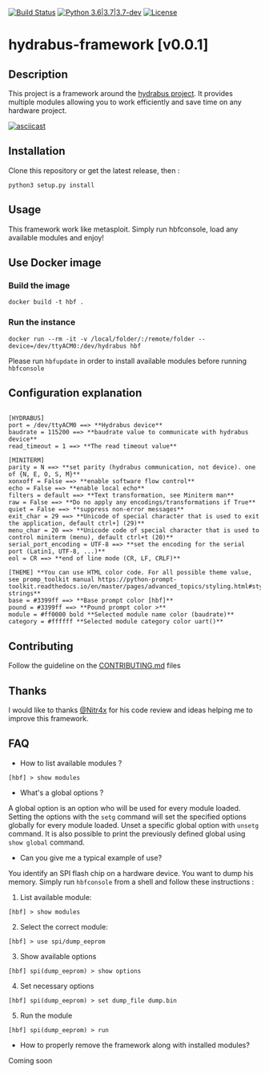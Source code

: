 [![Build Status](https://travis-ci.org/hydrabus-framework/framework.svg?branch=master)](https://travis-ci.org/hydrabus-framework/framework) [![Python 3.6|3.7|3.7-dev](https://img.shields.io/badge/python-3.6|3.7-blue.svg)](https://www.python.org/) [![License](https://img.shields.io/badge/license-GPLv3-important.svg)](https://github.com/hydrabus-framework/framework/master/LICENSE.md)

# hydrabus-framework [v0.0.1]

## Description

This project is a framework around the [hydrabus project](https://hydrabus.com/).
It provides multiple modules allowing you to work efficiently and save time on any hardware project.

[![asciicast](https://asciinema.org/a/z9iBJsZMsDmSB94TiYWRrctKi.svg)](https://asciinema.org/a/z9iBJsZMsDmSB94TiYWRrctKi)

## Installation

Clone this repository or get the latest release, then :

```
python3 setup.py install
```

## Usage

This framework work like metasploit. Simply run hbfconsole, load any available modules and enjoy!

## Use Docker image

### Build the image

```
docker build -t hbf .
```

### Run the instance

```
docker run --rm -it -v /local/folder/:/remote/folder --device=/dev/ttyACM0:/dev/hydrabus hbf
```

Please run `hbfupdate` in order to install available modules before running `hbfconsole`

## Configuration explanation

```

[HYDRABUS]
port = /dev/ttyACM0 ==> **Hydrabus device**
baudrate = 115200 ==> **baudrate value to communicate with hydrabus device**
read_timeout = 1 ==> **The read timeout value**

[MINITERM]
parity = N ==> **set parity (hydrabus communication, not device). one of {N, E, O, S, M}**
xonxoff = False ==> **enable software flow control**
echo = False ==> **enable local echo**
filters = default ==> **Text transformation, see Miniterm man**
raw = False ==> **Do no apply any encodings/transformations if True**
quiet = False ==> **suppress non-error messages**
exit_char = 29 ==> **Unicode of special character that is used to exit the application, default ctrl+] (29)**
menu_char = 20 ==> **Unicode code of special character that is used to control miniterm (menu), default ctrl+t (20)**
serial_port_encoding = UTF-8 ==> **set the encoding for the serial port (Latin1, UTF-8, ...)**
eol = CR ==> **end of line mode (CR, LF, CRLF)**

[THEME] **You can use HTML color code. For all possible theme value, see promp_toolkit manual https://python-prompt-toolkit.readthedocs.io/en/master/pages/advanced_topics/styling.html#style-strings**
base = #3399ff ==> **Base prompt color [hbf]**
pound = #3399ff ==> **Pound prompt color >**
module = #ff0000 bold **Selected module name color (baudrate)**
category = #ffffff **Selected module category color uart()**

```

## Contributing

Follow the guideline on the [CONTRIBUTING.md](CONTRIBUTING.md) files

## Thanks

I would like to thanks [@Nitr4x](https://github.com/Nitr4x) for his code review and ideas helping me to improve this framework.

## FAQ

* How to list available modules ?

``` [hbf] > show modules ```

* What's a global options ?

A global option is an option who will be used for every module loaded.
Setting the options with the `setg` command will set the specified options globally for every module loaded.
Unset a specific global option with `unsetg` command.
It is also possible to print the previously defined global using `show global` command.

* Can you give me a typical example of use?

You identify an SPI flash chip on a hardware device. You want to dump his memory.
Simply run `hbfconsole` from a shell and follow these instructions :

1. List available module:

```[hbf] > show modules```

2. Select the correct module:

```[hbf] > use spi/dump_eeprom```

3. Show available options

```[hbf] spi(dump_eeprom) > show options```

4. Set necessary options

```[hbf] spi(dump_eeprom) > set dump_file dump.bin```

5. Run the module

```[hbf] spi(dump_eeprom) > run```

* How to properly remove the framework along with installed modules?

Coming soon